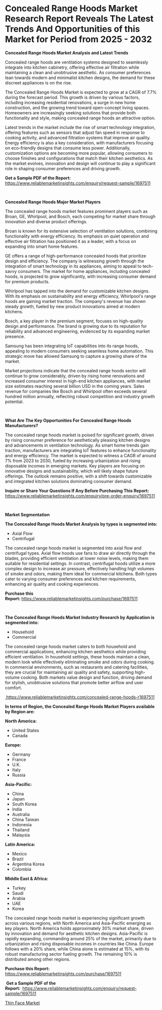 <p><h1>Concealed Range Hoods Market Research Report Reveals The Latest Trends And Opportunities of this Market for Period from 2025 - 2032</h1></p><p><strong>Concealed Range Hoods Market Analysis and Latest Trends</strong></p>
<p><p>Concealed range hoods are ventilation systems designed to seamlessly integrate into kitchen cabinetry, offering effective air filtration while maintaining a clean and unobtrusive aesthetic. As consumer preferences lean towards modern and minimalist kitchen designs, the demand for these discreet appliances is on the rise.</p><p>The Concealed Range Hoods Market is expected to grow at a CAGR of 7.7% during the forecast period. This growth is driven by various factors, including increasing residential renovations, a surge in new home construction, and the growing trend toward open-concept living spaces. Homeowners are increasingly seeking solutions that provide both functionality and style, making concealed range hoods an attractive option.</p><p>Latest trends in the market include the rise of smart technology integration, offering features such as sensors that adjust fan speed in response to cooking activity, and advanced filtration systems that improve air quality. Energy efficiency is also a key consideration, with manufacturers focusing on eco-friendly designs that consume less power. Additionally, customization options are becoming more popular, allowing consumers to choose finishes and configurations that match their kitchen aesthetics. As the market evolves, innovation and design will continue to play a significant role in shaping consumer preferences and driving growth.</p></p>
<p><strong>Get a Sample PDF of the Report:&nbsp;</strong> <a href="https://www.reliablemarketinsights.com/enquiry/request-sample/1697511?utm_campaign=3065&utm_medium=2&utm_source=Github&utm_content=ia&utm_term=05042025&utm_id=concealed-range-hoods">https://www.reliablemarketinsights.com/enquiry/request-sample/1697511</a></p>
<p>&nbsp;</p>
<p><strong>Concealed Range Hoods Major Market Players</strong></p>
<p><p>The concealed range hoods market features prominent players such as Broan, GE, Whirlpool, and Bosch, each competing for market share through innovation and diverse product offerings. </p><p>Broan is known for its extensive selection of ventilation solutions, combining functionality with energy efficiency. Its emphasis on quiet operation and effective air filtration has positioned it as a leader, with a focus on expanding into smart home features.</p><p>GE offers a range of high-performance concealed hoods that prioritize design and efficiency. The company is witnessing growth through the integration of smart technology in its appliances, aiming to appeal to tech-savvy consumers. The market for home appliances, including concealed hoods, is projected to grow significantly, with increasing consumer demand for premium products.</p><p>Whirlpool has tapped into the demand for customizable kitchen designs. With its emphasis on sustainability and energy efficiency, Whirlpool's range hoods are gaining market traction. The company's revenue has shown steady growth, fueled by new product innovations aimed at modern kitchens.</p><p>Bosch, a key player in the premium segment, focuses on high-quality design and performance. The brand is growing due to its reputation for reliability and advanced engineering, evidenced by its expanding market presence.</p><p>Samsung has been integrating IoT capabilities into its range hoods, appealing to modern consumers seeking seamless home automation. This strategic move has allowed Samsung to capture a growing share of the market.</p><p>Market projections indicate that the concealed range hoods sector will continue to grow considerably, driven by rising home renovations and increased consumer interest in high-end kitchen appliances, with market size estimates reaching several billion USD in the coming years. Sales revenue for companies like Bosch and Whirlpool often exceeds several hundred million annually, reflecting robust competition and industry growth potential.</p></p>
<p>&nbsp;</p>
<p><strong>What Are The Key Opportunities For Concealed Range Hoods Manufacturers?</strong></p>
<p><p>The concealed range hoods market is poised for significant growth, driven by rising consumer preference for aesthetically pleasing kitchen designs and advancements in ventilation technology. As smart home trends gain traction, manufacturers are integrating IoT features to enhance functionality and energy efficiency. The market is expected to witness a CAGR of around 7% from 2023 to 2030, fueled by increasing urbanization and rising disposable incomes in emerging markets. Key players are focusing on innovative designs and sustainability, which will likely shape future offerings. The outlook remains positive, with a shift towards customizable and integrated kitchen solutions dominating consumer demand.</p></p>
<p><strong>Inquire or Share Your Questions If Any Before Purchasing This Report:</strong> <a href="https://www.reliablemarketinsights.com/enquiry/pre-order-enquiry/1697511?utm_campaign=3065&utm_medium=2&utm_source=Github&utm_content=ia&utm_term=05042025&utm_id=concealed-range-hoods">https://www.reliablemarketinsights.com/enquiry/pre-order-enquiry/1697511</a></p>
<p>&nbsp;</p>
<p><strong>Market Segmentation</strong></p>
<p><strong>The Concealed Range Hoods Market Analysis by types is segmented into:</strong></p>
<p><ul><li>Axial Flow</li><li>Centrifugal</li></ul></p>
<p><p>The concealed range hoods market is segmented into axial flow and centrifugal types. Axial flow hoods use fans to draw air directly through the blades, providing efficient ventilation at lower noise levels, making them suitable for residential settings. In contrast, centrifugal hoods utilize a more complex design to increase air pressure, effectively handling high volumes of smoke and odors, making them ideal for commercial kitchens. Both types cater to varying consumer preferences and kitchen requirements, enhancing air quality and cooking experiences.</p></p>
<p><strong>Purchase this Report:&nbsp;</strong><a href="https://www.reliablemarketinsights.com/purchase/1697511?utm_campaign=3065&utm_medium=2&utm_source=Github&utm_content=ia&utm_term=05042025&utm_id=concealed-range-hoods">https://www.reliablemarketinsights.com/purchase/1697511</a></p>
<p>&nbsp;</p>
<p><strong>The Concealed Range Hoods Market Industry Research by Application is segmented into:</strong></p>
<p><ul><li>Household</li><li>Commercial</li></ul></p>
<p><p>The concealed range hoods market caters to both household and commercial applications, enhancing kitchen aesthetics while providing efficient ventilation. In household settings, these hoods maintain a clean, modern look while effectively eliminating smoke and odors during cooking. In commercial environments, such as restaurants and catering facilities, they are crucial for maintaining air quality and safety, supporting high-volume cooking. Both markets value design and function, driving demand for stylish, unobtrusive solutions that promote better airflow and user comfort.</p></p>
<p><a href="https://www.reliablemarketinsights.com/concealed-range-hoods-r1697511?utm_campaign=3065&utm_medium=2&utm_source=Github&utm_content=ia&utm_term=05042025&utm_id=concealed-range-hoods">&nbsp;https://www.reliablemarketinsights.com/concealed-range-hoods-r1697511</a></p>
<p><strong>In terms of Region, the Concealed Range Hoods Market Players available by Region are:</strong></p>
<p>
    <p> <strong> North America: </strong>
        <ul>
            <li>United States</li>
            <li>Canada</li>
        </ul>
        </p> 
    <p> <strong> Europe: </strong>
        <ul>
            <li>Germany</li>
            <li>France</li>
            <li>U.K.</li>
            <li>Italy</li>
            <li>Russia</li>
        </ul>
        </p> 
    <p> <strong> Asia-Pacific: </strong>
        <ul>
            <li>China</li>
            <li>Japan</li>
            <li>South Korea</li>
            <li>India</li>
            <li>Australia</li>
            <li>China Taiwan</li>
            <li>Indonesia</li>
            <li>Thailand</li>
            <li>Malaysia</li>
        </ul>
        </p> 
    <p> <strong> Latin America: </strong>
        <ul>
            <li>Mexico</li>
            <li>Brazil</li>
            <li>Argentina Korea</li>
            <li>Colombia</li>
        </ul>
        </p> 
    <p> <strong> Middle East & Africa: </strong>
        <ul>
            <li>Turkey</li>
            <li>Saudi</li>
            <li>Arabia</li>
            <li>UAE</li>
            <li>Korea</li>
        </ul>
    </p>
    </p>
<p><p>The concealed range hoods market is experiencing significant growth across various regions, with North America and Asia-Pacific emerging as key players. North America holds approximately 30% market share, driven by innovation and demand for aesthetic kitchen designs. Asia-Pacific is rapidly expanding, commanding around 25% of the market, primarily due to urbanization and rising disposable incomes in countries like China. Europe follows with a 20% share, while China alone is estimated at 15%, with its robust manufacturing sector fueling growth. The remaining 10% is distributed among other regions.</p></p>
<p><strong>Purchase this Report: </strong><a href="https://www.reliablemarketinsights.com/purchase/1697511?utm_campaign=3065&utm_medium=2&utm_source=Github&utm_content=ia&utm_term=05042025&utm_id=concealed-range-hoods">https://www.reliablemarketinsights.com/purchase/1697511</a></p>
<p>&nbsp;<strong>Get a Sample PDF of the Report:&nbsp;&nbsp;</strong><a href="https://www.reliablemarketinsights.com/enquiry/request-sample/1697511?utm_campaign=3065&utm_medium=2&utm_source=Github&utm_content=ia&utm_term=05042025&utm_id=concealed-range-hoods">https://www.reliablemarketinsights.com/enquiry/request-sample/1697511</a></p>
<p><strong></strong></p>
<p><p><a href="https://github.com/akermigarib/Market-Research-Report-List-1/blob/main/thin-face-market.md?utm_campaign=3065&utm_medium=2&utm_source=Github&utm_content=ia&utm_term=05042025&utm_id=concealed-range-hoods">Thin Face Market</a></p></p>